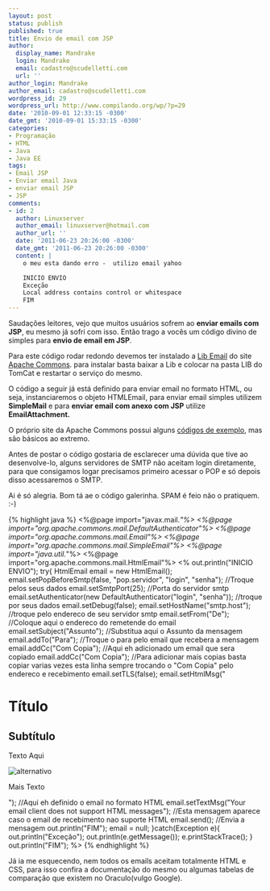 ```yaml
---
layout: post
status: publish
published: true
title: Envio de email com JSP
author:
  display_name: Mandrake
  login: Mandrake
  email: cadastro@scudelletti.com
  url: ''
author_login: Mandrake
author_email: cadastro@scudelletti.com
wordpress_id: 29
wordpress_url: http://www.compilando.org/wp/?p=29
date: '2010-09-01 12:33:15 -0300'
date_gmt: '2010-09-01 15:33:15 -0300'
categories:
- Programação
- HTML
- Java
- Java EE
tags:
- Email JSP
- Enviar email Java
- enviar email JSP
- JSP
comments:
- id: 2
  author: Linuxserver
  author_email: linuxserver@hotmail.com
  author_url: ''
  date: '2011-06-23 20:26:00 -0300'
  date_gmt: '2011-06-23 20:26:00 -0300'
  content: |
    o meu esta dando erro -  utilizo email yahoo

    INICIO ENVIO
    Exceção
    Local address contains control or whitespace
    FIM
---
```

Saudações leitores, vejo que muitos usuários sofrem ao **enviar emails com JSP**, eu mesmo já sofri com isso. Então trago a vocês um código divino de simples para **envio de email em JSP**.

Para este código rodar redondo devemos ter instalado a [Lib Email](http://commons.apache.org/email/) do site [Apache Commons](http://commons.apache.org). para instalar basta baixar a Lib e colocar na pasta LIB do TomCat e restartar o serviço do mesmo.

O código a seguir já está definido para enviar email no formato HTML, ou seja, instanciaremos o objeto HTMLEmail, para enviar email simples utilizem **SimpleMail** e para **enviar email com anexo com JSP** utilize **EmailAttachment.**

O próprio site da Apache Commons possui alguns [códigos de exemplo](http://commons.apache.org/email/userguide.html), mas são básicos ao extremo.

Antes de postar o código gostaria de esclarecer uma dúvida que tive ao desenvolve-lo, alguns servidores de SMTP não aceitam login diretamente, para que consigamos logar precisamos primeiro acessar o POP e só depois disso acessaremos o SMTP.

Ai é só alegria. Bom tá ae o código galerinha. SPAM é feio não o pratiquem. :-)

{% highlight java %}
<%@page import="javax.mail.*"%>
<%@page import="org.apache.commons.mail.DefaultAuthenticator"%>
<%@page import="org.apache.commons.mail.Email"%>
<%@page import="org.apache.commons.mail.SimpleEmail"%>
<%@page import="java.util.*"%>
<%@page import="org.apache.commons.mail.HtmlEmail"%>
<%
out.println("INICIO ENVIO");
try{
  HtmlEmail email = new HtmlEmail();
  email.setPopBeforeSmtp(false, "pop.servidor", "login", "senha"); //Troque pelos seus dados
  email.setSmtpPort(25); //Porta do servidor smtp
  email.setAuthenticator(new DefaultAuthenticator("login", "senha")); //troque por seus dados
  email.setDebug(false);
  email.setHostName("smtp.host"); //troque pelo endereco de seu servidor smtp
  email.setFrom("De"); //Coloque aqui o endereco do remetende do email
  email.setSubject("Assunto"); //Substitua aqui o Assunto da mensagem
  email.addTo("Para"); //Troque o para pelo email que recebera a mensagem
  email.addCc("Com Copia"); //Aqui eh adicionado um email que sera copiado
  email.addCc("Com Copia"); //Para adicionar mais copias basta copiar varias vezes esta linha sempre trocando o "Com Copia" pelo endereco e recebimento
  email.setTLS(false);
  email.setHtmlMsg("<html><head></head><body><h1>Título</h1><h2>Subtítulo</h2><p>Texto Aqui</p><img src='http://www.google.com.br/intl/en_com/images/srpr/logo1w.png' alt='alternativo'/><p>Mais Texto</p></body></html>"); //Aqui eh definido o email no formato HTML
  email.setTextMsg("Your email client does not support HTML messages"); //Esta mensagem aparece caso o email de recebimento nao suporte HTML 
  email.send();  //Envia a mensagem
  out.println("FIM");
  email = null;
}catch(Exception e){
  out.println("Exceção");
  out.println(e.getMessage());
  e.printStackTrace();
}
out.println("FIM");
%>
{% endhighlight %}

Já ia me esquecendo, nem todos os emails aceitam totalmente HTML e CSS, para isso confira a documentação do mesmo ou algumas tabelas de comparação que existem no Oraculo(vulgo Google).
